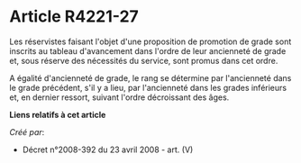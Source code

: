 # Article R4221-27

Les réservistes faisant l'objet d'une proposition de promotion de grade sont inscrits au tableau d'avancement dans l'ordre de
leur ancienneté de grade et, sous réserve des nécessités du service, sont promus dans cet ordre.

A égalité d'ancienneté de grade, le rang se détermine par l'ancienneté dans le grade précédent, s'il y a lieu, par
l'ancienneté dans les grades inférieurs et, en dernier ressort, suivant l'ordre décroissant des âges.

**Liens relatifs à cet article**

_Créé par_:

  - Décret n°2008-392 du 23 avril 2008 - art. (V)
